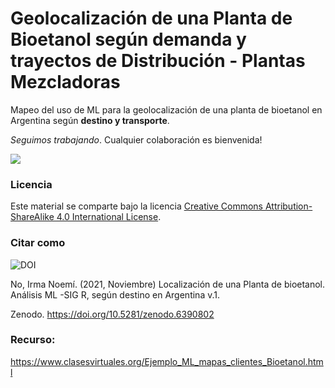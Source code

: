 # Geolocalización de una Planta de Bioetanol según demanda y trayectos de Distribución - Plantas Mezcladoras

Mapeo del uso de ML para la geolocalización de una planta de bioetanol en Argentina según **destino y transporte**.


*Seguimos trabajando*. Cualquier colaboración es bienvenida! 


![ ](https://c.tenor.com/fsZd02nvGtAAAAAM/allianz-direct-low-fuel.gif)

### Licencia

Este material se comparte bajo la licencia [Creative Commons Attribution-ShareAlike 4.0 International License](https://creativecommons.org/licenses/by-sa/4.0/deed.es_ES).

### Citar como

![DOI](https://zenodo.org/badge/475033325.svg)

No, Irma Noemí. (2021, Noviembre) Localización de una Planta de bioetanol. Análisis ML -SIG R, según destino en Argentina v.1. 

Zenodo. https://doi.org/10.5281/zenodo.6390802

### Recurso: 
https://www.clasesvirtuales.org/Ejemplo_ML_mapas_clientes_Bioetanol.html


